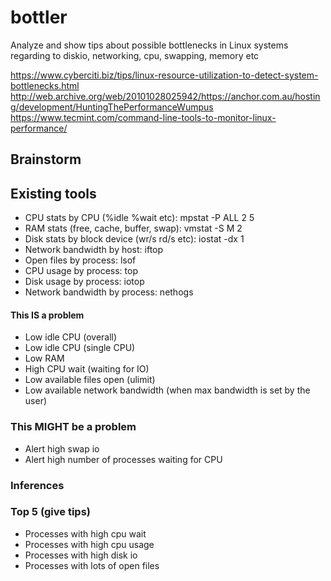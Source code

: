 # bottler
Analyze and show tips about possible bottlenecks in Linux systems regarding to diskio, networking, cpu, swapping, memory etc

https://www.cyberciti.biz/tips/linux-resource-utilization-to-detect-system-bottlenecks.html
http://web.archive.org/web/20101028025942/https://anchor.com.au/hosting/development/HuntingThePerformanceWumpus
https://www.tecmint.com/command-line-tools-to-monitor-linux-performance/

## Brainstorm

## Existing tools
* CPU stats by CPU (%idle %wait etc): mpstat -P ALL 2 5
* RAM stats (free, cache, buffer, swap): vmstat -S M 2
* Disk stats by block device (wr/s rd/s etc): iostat -dx 1
* Network bandwidth by host: iftop
* Open files by process: lsof
* CPU usage by process: top
* Disk usage by process: iotop
* Network bandwidth by process: nethogs

#### This IS a problem
* Low idle CPU (overall)
* Low idle CPU (single CPU)
* Low RAM
* High CPU wait (waiting for IO)
* Low available files open (ulimit)
* Low available network bandwidth (when max bandwidth is set by the user)

### This MIGHT be a problem
* Alert high swap io
* Alert high number of processes waiting for CPU

### Inferences

### Top 5 (give tips)
* Processes with high cpu wait
* Processes with high cpu usage
* Processes with high disk io
* Processes with lots of open files

